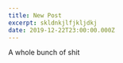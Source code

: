 ```yaml
---
title: New Post
excerpt: skldnkjlfjkljdkj
date: 2019-12-22T23:00:00.000Z
---
```

A whole bunch of shit

